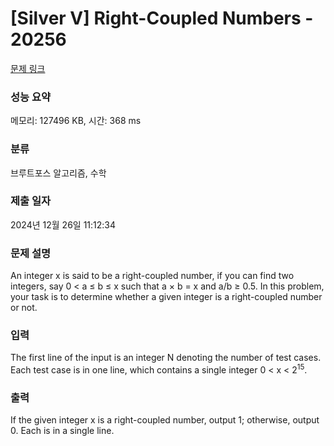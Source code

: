 # [Silver V] Right-Coupled Numbers - 20256 

[문제 링크](https://www.acmicpc.net/problem/20256) 

### 성능 요약

메모리: 127496 KB, 시간: 368 ms

### 분류

브루트포스 알고리즘, 수학

### 제출 일자

2024년 12월 26일 11:12:34

### 문제 설명

<p style="user-select: auto !important;">An integer x is said to be a right-coupled number, if you can find two integers, say 0 < a ≤ b ≤ x such that a × b = x and a/b ≥ 0.5. In this problem, your task is to determine whether a given integer is a right-coupled number or not.</p>

### 입력 

 <p style="user-select: auto !important;">The first line of the input is an integer N denoting the number of test cases. Each test case is in one line, which contains a single integer 0 < x < 2<sup style="user-select: auto !important;">15</sup>.</p>

### 출력 

 <p style="user-select: auto !important;">If the given integer x is a right-coupled number, output 1; otherwise, output 0. Each is in a single line.</p>

